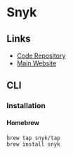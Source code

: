 # Snyk

## Links

- [Code Repository](https://github.com/snyk/snyk)
- [Main Website](https://snyk.io/)

## CLI

### Installation

#### Homebrew

```sh
brew tap snyk/tap
brew install snyk
```
